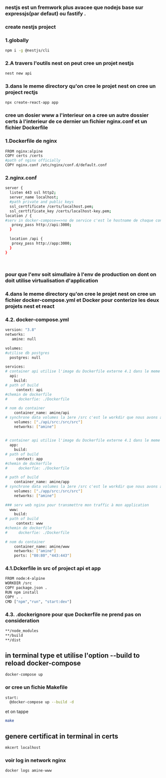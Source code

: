 ### nestjs est un fremwork plus avacee que nodejs base sur expressjs(par defaut) ou fastify .
### create nestjs project
### 1.globally
```bash
npm i -g @nestjs/cli
```
### 2.A travers l'outils nest on peut cree un projet nestjs
```bash
nest new api
```
### 3.dans le meme directory qu'on cree le projet nest on cree un project rectjs
```bash
npx create-react-app app
```
### cree un dosier www a l'interieur on a cree un autre dossier certs à l'interieur de ce dernier un fichier nginx.conf et un fichier Dockerfile
### 1.Dockerfile de nginx
```bash
FROM nginx:alpine
COPY certs /certs
#path of nginx officially
COPY nginx.conf /etc/nginx/conf.d/default.conf
```
### 2.nginx.conf
```bash
server {
  listen 443 ssl http2;
  server_name localhost;
  #path private and public keys
  ssl_certfificate /certs/localhost.pem;
  ssl_certfificate_key /certs/localhost-key.pem;
location / {
#serv in docker-compose==>no de service c'est le hostname de chaque container
   proxy_pass http://api:3000;
  }
  
  location /api {
   proxy_pass http://app:3000;
  }
}
  
  
```
### pour que l'env soit simullaire à l'env de production on dont on doit utilise virtualisation d'application
### 4.dans le meme directory qu'on cree le projet nest on cree un fichier docker-compose.yml et Docker pour conterize les deux projets nest et react
### 4.2. docker-compose.yml
```bash
version: "3.8"
networks:
   amine: null
   
volumes:
#utilise db postgres
  postgres: null 
  
services:
# container api utilise l'image du Dockerfile externe 4.1 dans le meme chemin
  api:
    build:
# path of build
     context: api
#chemin de dockerfile
#     dockerfie: ./Dockerfile
     
# nom du container
    container_name: amine/api
# synchrone data volumes la 1ere /src c'est le workdir que nous avons annoce dans le dockerfile
    volumes: ["./api/src:/src/src"]
    networks: ["amine"]
    
    
# container api utilise l'image du Dockerfile externe 4.1 dans le meme chemin  
  app:
    build:
# path of build
     context: app
#chemin de dockerfile
#     dockerfie: ./Dockerfile
     
# path of build
    container_name: amine/app
# synchrone data volumes la 1ere /src c'est le workdir que nous avons annoce dans le dockerfile
    volumes: ["./app/src:/src/src"]
    networks: ["amine"]
    
### serv web nginx pour transmettre mon traffic à mon application
  www:
    build:
# path of build
     context: www
#chemin de dockerfile
#     dockerfie: ./Dockerfile
     
# nom du container
    container_name: amine/www
    networks: ["amine"]
    ports: ["80:80","443:443"]
```
### 4.1.Dckerfile in src of project api et app
```bash
FROM node:4-alpine
WORKDIR /src
COPY package.json .
RUN npm install 
COPY . .
CMD ["npm","run", "start:dev"]
```

### 4.3. .dockerignore pour que Dockerfile ne prend pas on consideration
```bash
**/node_modules
**/build
**/dist
```


## in terminal type et utilise l'option --build to reload docker-compose
```bash
docker-compose up
```
### or cree un fichie Makefile 
```bash
start:
  @docker-compose up --build -d
```
et on tappe 
```bash
make
```


## genere certificat in terminal in certs
```bash
mkcert localhost
```
### voir log in network nginx
```bash
docker logs amine-www
```





